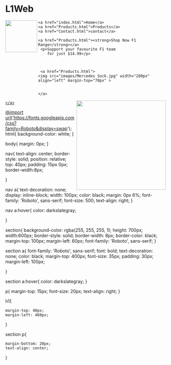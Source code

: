 # L1Web

<!doctype html>
<head>
    <title>Barmy</title>
    <link rel="stylesheet" href="styles.css">

</head>
<body>
<nav>
    <img src="images/logo.gif" width="100px" align="left">
    
    <a href="index.html">Home</a>
    <a href="Products.html">Products</a>
    <a href="Contact.html">contact</a>
</nav>
<section>
       
    <a href="Products.html"><strong>Shop Now F1 Range</strong></a>
     <p>Support your favourite F1 team 
        for just $14.99</p>
    
   
    
     <a href="Products.html">
    <img src="images/Mercedes Sock.jpg" width="280px" align="left" margin-top="70px" >
    
    
    </a>
    
 <a href="Products.html">
    <img src="images/Scuderia Ferrari Sock.jpg" width="280px" align="right" margin-top="70px">
    
    
    </a>

</section>


        



</body>


@import url('https://fonts.googleapis.com/css?family=Roboto&display=swap');
html{
    background-color: white;
}


body{
    margin: 0px;
}

nav{
    text-align: center;
    border-style: solid;
    position: relative;
    top: 40px;
    padding: 15px 0px;
    border-width:8px;
    
}

nav a{
    text-decoration: none;
    display: inline-block;
    width: 100px;
    color: black;
    margin: 0px 6%;
    font-family: 'Roboto', sans-serif;
    font-size: 500;
    text-align: right;
}

nav a:hover{
    color: darkslategray;
    
}

section{
    background-color: rgba(255, 255, 255, 1);
    height: 700px;
    width:600px;
    border-style: solid;
    border-width: 8px;
    border-color: black;
    margin-top: 100px;
    margin-left: 60px;
    font-family: 'Roboto', sans-serif;
}

section a{
     font-family: 'Roboto', sans-serif;
    font: bold;
    text-decoration: none;
    color: black;
    margin-top: 400px;
    font-size: 35px;
    padding: 30px;
    margin-left: 100px;
    
    
}

section a:hover{
    color: darkslategray;
}

p{
    margin-top: 15px;
    font-size: 20px;
    text-align: right;
}


h1{
    
    margin-top: 40px;
    margin-left: 460px;
}


section p{
    
    
    margin-bottom: 20px;
    text-align: center;
    
}

